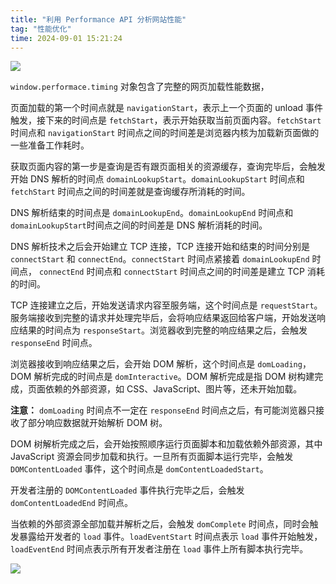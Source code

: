 ```yaml
---
title: "利用 Performance API 分析网站性能"
tag: "性能优化"
time: 2024-09-01 15:21:24
---
```


![](../imgs/50/01.png)

`window.performace.timing` 对象包含了完整的网页加载性能数据，

页面加载的第一个时间点就是 `navigationStart`，表示上一个页面的 unload 事件触发，接下来的时间点是 `fetchStart`，表示开始获取当前页面内容。`fetchStart` 时间点和 `navigationStart` 时间点之间的时间差是浏览器内核为加载新页面做的一些准备工作耗时。

获取页面内容的第一步是查询是否有跟页面相关的资源缓存，查询完毕后，会触发开始 DNS 解析的时间点 `domainLookupStart`。`domainLookupStart` 时间点和 `fetchStart` 时间点之间的时间差就是查询缓存所消耗的时间。

DNS 解析结束的时间点是 `domainLookupEnd`。`domainLookupEnd` 时间点和 `domainLookupStart`时间点之间的时间差是 DNS 解析消耗的时间。

DNS 解析技术之后会开始建立 TCP 连接，TCP 连接开始和结束的时间分别是 `connectStart` 和 `connectEnd`。`connectStart` 时间点紧接着 `domainLookupEnd` 时间点， `connectEnd` 时间点和 `connectStart` 时间点之间的时间差是建立 TCP 消耗的时间。

TCP 连接建立之后，开始发送请求内容至服务端，这个时间点是 `requestStart`。服务端接收到完整的请求并处理完毕后，会将响应结果返回给客户端，开始发送响应结果的时间点为 `responseStart`。浏览器收到完整的响应结果之后，会触发 `responseEnd` 时间点。

浏览器接收到响应结果之后，会开始 DOM 解析，这个时间点是 `domLoading`， DOM 解析完成的时间点是 `domInteractive`。DOM 解析完成是指 DOM 树构建完成，页面依赖的外部资源，如 CSS、JavaScript、图片等，还未开始加载。

**注意：** `domLoading` 时间点不一定在 `responseEnd` 时间点之后，有可能浏览器只接收了部分响应数据就开始解析 DOM 树。

DOM 树解析完成之后，会开始按照顺序运行页面脚本和加载依赖外部资源，其中 JavaScript 资源会同步加载和执行。一旦所有页面脚本运行完毕，会触发 `DOMContentLoaded` 事件，这个时间点是 `domContentLoadedStart`。

开发者注册的 `DOMContentLoaded` 事件执行完毕之后，会触发 `domContentLoadedEnd` 时间点。

当依赖的外部资源全部加载并解析之后，会触发 `domComplete` 时间点，同时会触发暴露给开发者的 `load` 事件。`loadEventStart` 时间点表示 `load` 事件开始触发，`loadEventEnd` 时间点表示所有开发者注册在 `load` 事件上所有脚本执行完毕。

![](../imgs/50/02.png)

